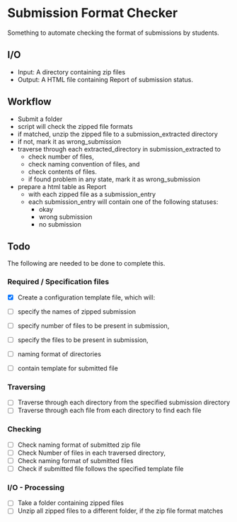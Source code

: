 # Submission Format Checker
Something to automate checking the format of submissions by students.

## I/O

- Input: A directory containing zip files
- Output: A HTML file containing Report of submission status.

## Workflow

- Submit a folder
- script will check the zipped file formats
- if matched, unzip the zipped file to a submission_extracted directory
- if not, mark it as wrong_submission
- traverse through each extracted\_directory in submission_extracted to
    - check number of files,
    - check naming convention of files, and
    - check contents of files.
    - if found problem in any state, mark it as wrong_submission
- prepare a html table as Report
    - with each zipped file as a submission_entry
    - each submission_entry will contain one of the following statuses: 
        - okay
        - wrong submission
        - no submission

## Todo

The following are needed to be done to complete this.

### Required / Specification  files

- [x] Create a configuration template file, which will: 
- [ ] specify the names of zipped submission
- [ ] specify number of files to be present in submission,
- [ ] specify the files to be present in submission, 
- [ ] naming format of directories
- [ ] contain template for submitted file


### Traversing

- [ ] Traverse through each directory from the specified submission directory
- [ ] Traverse through each file from each directory to find each file

### Checking
 
- [ ] Check naming format of submitted zip file
- [ ] Check Number of files in each traversed directory, 
- [ ] Check naming format of submitted files
- [ ] Check if submitted file follows the specified template file

### I/O - Processing

- [ ] Take a folder containing zipped files
- [ ] Unzip all zipped files to a different folder, if the zip file format matches